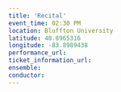 ```yaml
---
title: 'Recital'
event_time: 02:30 PM
location: Bluffton University
latitude: 40.8965316
longitude: -83.8989438
performance_url: 
ticket_information_url: 
ensemble: 
conductor: 
---
```

